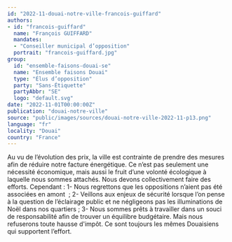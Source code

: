 ```yaml
---
id: "2022-11-douai-notre-ville-francois-guiffard"
authors:
- id: "francois-guiffard"
  name: "François GUIFFARD"
  mandates: 
  - "Conseiller municipal d’opposition"
  portrait: "francois-guiffard.jpg"
group:
  id: "ensemble-faisons-douai-se"
  name: "Ensemble faisons Douai"
  type: "Élus d’opposition"
  party: "Sans-Étiquette"
  partyAbbr: "SE"
  logo: "default.svg"
date: "2022-11-01T00:00:00Z"
publication: "douai-notre-ville"
source: "public/images/sources/douai-notre-ville-2022-11-p13.png"
language: "fr"
locality: "Douai"
country: "France"
---
```


Au vu de l’évolution des prix, la ville est contrainte de prendre des mesures afin de réduire notre facture énergétique. Ce n’est pas seulement une nécessité économique, mais aussi le fruit d’une volonté écologique à laquelle nous sommes attachés.
Nous devons collectivement faire des efforts.
Cependant :
1- Nous regrettons que les oppositions n’aient pas été associées en amont  ;
2- Veillons aux enjeux de sécurité lorsque l’on pense à la question de l’éclairage public et ne négligeons pas les illuminations de Noël dans nos quartiers ;
3- Nous sommes prêts à travailler dans un souci de responsabilité afin de trouver un équilibre budgétaire. Mais nous refuserons toute hausse d'impôt. Ce sont toujours les mêmes Douaisiens qui supportent l’effort.
